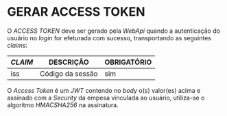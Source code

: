 # GERAR ACCESS TOKEN
O *ACCESS TOKEN* deve ser gerado pela *WebApi* quando a autenticação do usuário no *login* for efeturada com sucesso, transportando as seguintes *claims*:

| *CLAIM* | DESCRIÇÃO | OBRIGATÓRIO |
| ----- | --------- | ----------- |
| iss | Código da sessão | sim |

O *Access Token* é um *JWT* contendo no *body* o(s) valor(es) acima e assinado com a *Security* da empesa vinculada ao usuário, utiliza-se o algoritmo *HMACSHA256* na assinatura.